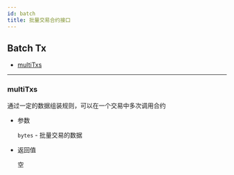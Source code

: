 ```yaml
---
id: batch
title: 批量交易合约接口
---
```



<h2 class="hover-list">Batch Tx</h2>

* [multiTxs](#multiTxs)

* * *

### multiTxs

通过一定的数据组装规则，可以在一个交易中多次调用合约

* 参数
    
    `bytes` - 批量交易的数据

* 返回值
    
    空
